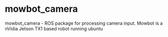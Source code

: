 # mowbot_camera
mowbot_camera - ROS package for processing camera input. Mowbot is a nVidia Jetson TX1 based robot running ubuntu
